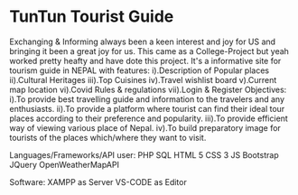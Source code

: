 # TunTun Tourist Guide
Exchanging & Informing always been a keen interest and joy for US and bringing it been a great joy for us.
This came as a College-Project but yeah worked pretty heafty and have dote this project.
It's a informative site for tourism guide in NEPAL with features:
          i).Description of Popular places
          ii).Cultural Heritages 
          iii).Top Cuisines
          iv).Travel wishlist board
          v).Current map location
          vi).Covid Rules & regulations
          vii).Login & Register
Objectives:
           i).To provide best travelling guide and information to the travelers and any enthusiasts.
           ii).To provide a platform where tourist can find their ideal tour places according to their preference and popularity.
           iii).To provide efficient way of viewing various place of Nepal.
           iv).To build preparatory image for tourists of the places which/where they want to visit.

Languages/Frameworks/API user:
        PHP
        SQL
        HTML 5 
        CSS 3
        JS
        Bootstrap
        JQuery
        OpenWeatherMapAPI

Software:
        XAMPP as Server
        VS-CODE as Editor
